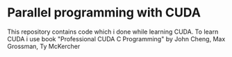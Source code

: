 # Parallel programming with CUDA
This repository contains code which i done while learning CUDA.
To learn CUDA i use book "Professional CUDA C Programming" by John Cheng, Max Grossman, Ty McKercher
